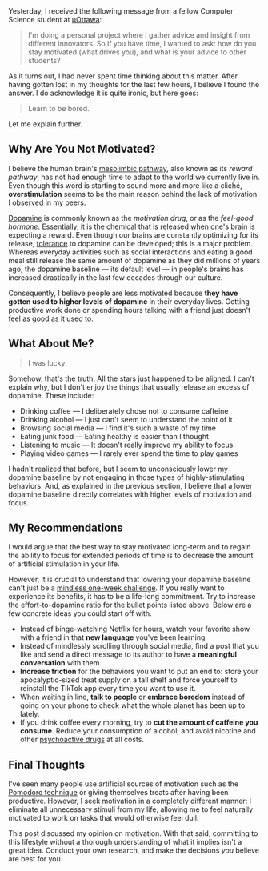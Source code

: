 [//]: # 'src: Noah do Régo'
[//]: # "That's an awesome name. Just putting that out there."

&nbsp;

Yesterday, I received the following message from a fellow Computer Science student at [uOttawa](https://www2.uottawa.ca/en):

> I'm doing a personal project where I gather advice and insight from different innovators. So if you have time, I wanted to ask: how do you stay motivated (what drives you), and what is your advice to other students?

As it turns out, I had never spent time thinking about this matter. After having gotten lost in my thoughts for the last few hours, I believe I found the answer. I do acknowledge it is quite ironic, but here goes:

> Learn to be bored.

Let me explain further.

## Why Are You Not Motivated?

I believe the human brain's [mesolimbic pathway](https://en.wikipedia.org/wiki/Mesolimbic_pathway), also known as its _reward pathway_, has not had enough time to adapt to the world we currently live in. Even though this word is starting to sound more and more like a cliché, **overstimulation** seems to be the main reason behind the lack of motivation I observed in my peers.

[Dopamine](https://en.wikipedia.org/wiki/Dopamine) is commonly known as the _motivation drug_, or as the _feel-good hormone_. Essentially, it is the chemical that is released when one's brain is expecting a reward. Even though our brains are constantly optimizing for its release, [tolerance](https://en.wikipedia.org/wiki/Drug_tolerance) to dopamine can be developed; this is a major problem. Whereas everyday activities such as social interactions and eating a good meal still release the same amount of dopamine as they did millions of years ago, the dopamine baseline &mdash; its default level &mdash; in people's brains has increased drastically in the last few decades through our culture.

Consequently, I believe people are less motivated because **they have gotten used to higher levels of dopamine** in their everyday lives. Getting productive work done or spending hours talking with a friend just doesn't feel as good as it used to.

## What About Me?

> I was lucky.

Somehow, that's the truth. All the stars just happened to be aligned. I can't explain why, but I don't enjoy the things that usually release an excess of dopamine. These include:

- Drinking coffee &mdash; I deliberately chose not to consume caffeine
- Drinking alcohol &mdash; I just can't seem to understand the point of it
- Browsing social media &mdash; I find it's such a waste of my time
- Eating junk food &mdash; Eating healthy is easier than I thought
- Listening to music &mdash; It doesn't really improve my ability to focus
- Playing video games &mdash; I rarely ever spend the time to play games

I hadn't realized that before, but I seem to unconsciously lower my dopamine baseline by not engaging in those types of highly-stimulating behaviors. And, as explained in the previous section, I believe that a lower dopamine baseline directly correlates with higher levels of motivation and focus.

[//]: # "One could say I live in a world in which I don't really have to look for motivation, as it just finds me; a world in which I don't really have to put in any effort, as I just enjoy what I do."

## My Recommendations

I would argue that the best way to stay motivated long-term and to regain the ability to focus for extended periods of time is to decrease the amount of artificial stimulation in your life.

However, it is crucial to understand that lowering your dopamine baseline can't just be a [mindless one-week challenge](https://www.youtube.com/watch?v=Z6tswCzKRZA). If you really want to experience its benefits, it has to be a life-long commitment. Try to increase the effort-to-dopamine ratio for the bullet points listed above. Below are a few concrete ideas you could start off with.

- Instead of binge-watching Netflix for hours, watch your favorite show with a friend in that **new language** you've been learning.
- Instead of mindlessly scrolling through social media, find a post that you like and send a direct message to its author to have a **meaningful conversation** with them.
- **Increase friction** for the behaviors you want to put an end to: store your apocalyptic-sized treat supply on a tall shelf and force yourself to reinstall the TikTok app every time you want to use it.
- When waiting in line, **talk to people** or **embrace boredom** instead of going on your phone to check what the whole planet has been up to lately.
- If you drink coffee every morning, try to **cut the amount of caffeine you consume**. Reduce your consumption of alcohol, and avoid nicotine and other [psychoactive drugs](https://en.wikipedia.org/wiki/Recreational_drug_use) at all costs.

## Final Thoughts

I've seen many people use artificial sources of motivation such as the [Pomodoro technique](https://en.wikipedia.org/wiki/Pomodoro_Technique) or giving themselves treats after having been productive. However, I seek motivation in a completely different manner: I eliminate all unnecessary stimuli from my life, allowing me to feel naturally motivated to work on tasks that would otherwise feel dull.

This post discussed my opinion on motivation. With that said, committing to this lifestyle without a thorough understanding of what it implies isn't a great idea. Conduct your own research, and make the decisions _you_ believe are best for you.

